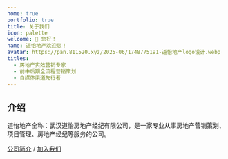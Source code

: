 ```yaml
---
home: true
portfolio: true
title: 关于我们
icon: palette
welcome: 👋 您好！
name: 道怡地产欢迎您！
avatar: https://pan.811520.xyz/2025-06/1748775191-道怡地产logo设计.webp
titles:
  - 房地产实效营销专家
  - 前中后期全流程营销策划
  - 自媒体渠道先行者
---
```


## 介绍

道怡地产全称：武汉道怡房地产经纪有限公司，是一家专业从事房地产营销策划、项目管理、房地产经纪等服务的公司。

[公司简介](./about/公司矩阵/公司简介/)  /  [加入我们](./about/公司矩阵/加入我们/)
